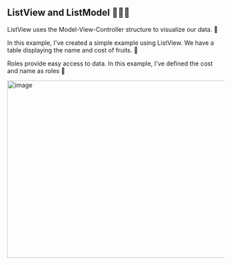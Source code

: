 ## ListView and ListModel 🧑🏻‍💻

ListView uses the Model-View-Controller structure to visualize our data. 🎦

In this example, I've created a simple example using ListView. We have a table displaying the name and cost of fruits. 🍇

Roles provide easy access to data. In this example, I've defined the cost and name as roles 🌻

<img width="742" height="411" alt="image" src="https://github.com/user-attachments/assets/963232d5-fc4f-4562-bb87-0f28d7dfb256" />


